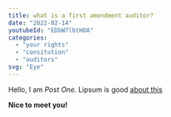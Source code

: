 ```yaml
---
title: what is a first amendment auditor?
date: "2022-02-14"
youtubeId: "EDbW7lbtHOA"
categories: 
  - "your rights"
  - "consitution"
  - "auditors"
svg: "Eye"
---
```


Hello, I am _Post One._  Lipsum is good [about this](/about/)

**Nice to meet you!**
